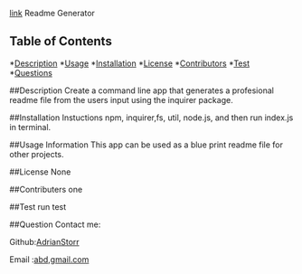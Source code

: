 
[link](https://drive.google.com/file/d/1rxYZq-MDYwrjUVpV2rvLcEAIK2FSECTg/view?usp=sharing)
Readme Generator

  ## Table of Contents
  *[Description](Description)
  *[Usage](Usage)
  *[Installation](Installation)
  *[License](License)
  *[Contributors](contributers)
  *[Test](Test)
  *[Questions](Questions)

  ##Description
  Create a command line app that generates a profesional readme file from the users input using the inquirer package.

  ##Installation Instuctions
   npm, inquirer,fs, util, node.js, and then run index.js in terminal.

  ##Usage Information
  This app can be used as a blue print readme file for other projects.

  ##License
  None

  ##Contributers
  one

  ##Test
  run test

  ##Question
  Contact me:

  Github:[AdrianStorr](https://github.com/AdrianStorr)
  
  Email :[abd,gmail.com](https://github.com/AdrianStorr)
